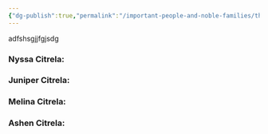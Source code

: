 ```yaml
---
{"dg-publish":true,"permalink":"/important-people-and-noble-families/the-citrela-royal-family/"}
---
```


adfshsgjjfgjsdg

### Nyssa Citrela:


### Juniper Citrela:


### Melina Citrela:


### Ashen Citrela:

